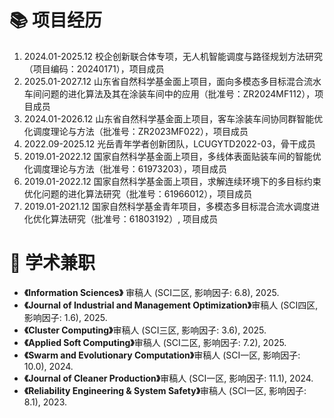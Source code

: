 <h1>📚 项目经历 </h1>
<ol>
    <li>
        2024.01-2025.12 校企创新联合体专项，无人机智能调度与路径规划方法研究（项目编码：20240171），项目成员
    </li>
    <li>
        2025.01-2027.12 山东省自然科学基金面上项目，面向多模态多目标混合流水车间问题的进化算法及其在涂装车间中的应用（批准号：ZR2024MF112），项目成员
    </li>
    <li>
        2024.01-2026.12 山东省自然科学基金面上项目，客车涂装车间协同群智能优化调度理论与方法（批准号：ZR2023MF022），项目成员
    </li>
    <li>
        2022.09-2025.12 光岳青年学者创新团队，LCUGYTD2022-03，骨干成员
    </li>
    <li>
        2019.01-2022.12 国家自然科学基金面上项目，多线体表面贴装车间的智能优化调度理论与方法（批准号：61973203），项目成员
    </li>
    <li>
        2019.01-2022.12 国家自然科学基金面上项目，求解连续环境下的多目标约束优化问题的进化算法研究（批准号：61966012），项目成员
    </li>
    <li>
        2019.01-2021.12 国家自然科学基金青年项目，多模态多目标混合流水调度进化优化算法研究（批准号：61803192）, 项目成员
    </li>
</ol>


<h1>📝 学术兼职 </h1>
<ul>
    <li>
        <strong>《Information Sciences》</strong> 审稿人 (SCI二区, 影响因子: 6.8), 2025.
    </li>
    <li>
        <strong>《Journal of Industrial and Management Optimization》</strong>审稿人 (SCI四区, 影响因子: 1.6), 2025.
    </li>
    <li>
        <strong>《Cluster Computing》</strong>审稿人 (SCI三区, 影响因子: 3.6), 2025.
    </li>
    <li>
        <strong>《Applied Soft Computing》</strong>审稿人 (SCI二区, 影响因子: 7.2), 2025.
    </li>
    <li>
        <strong>《Swarm and Evolutionary Computation》</strong>审稿人 (SCI一区, 影响因子: 10.0), 2024.
    </li>
    <li>
        <strong>《Journal of Cleaner Production》</strong>审稿人 (SCI一区, 影响因子: 11.1), 2024.
    </li>
    <li>
        <strong>《Reliability Engineering & System Safety》</strong>审稿人 (SCI一区, 影响因子: 8.1), 2023.
    </li>
</ul>
